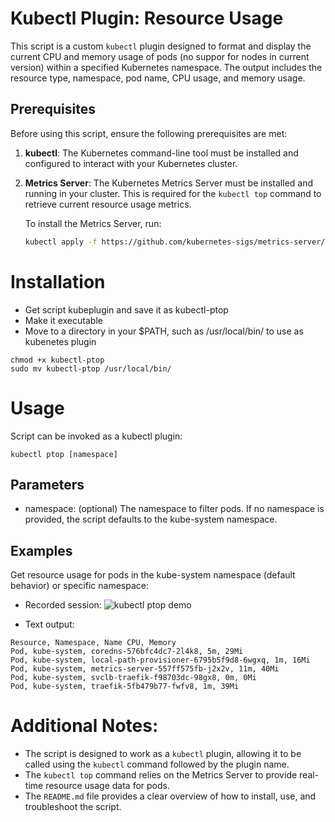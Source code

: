 # Kubectl Plugin: Resource Usage

This script is a custom `kubectl` plugin designed to format and display the current CPU and memory usage of pods (no suppor for nodes in current version) within a specified Kubernetes namespace. The output includes the resource type, namespace, pod name, CPU usage, and memory usage.

## Prerequisites

Before using this script, ensure the following prerequisites are met:

1. **kubectl**: The Kubernetes command-line tool must be installed and configured to interact with your Kubernetes cluster.
2. **Metrics Server**: The Kubernetes Metrics Server must be installed and running in your cluster. This is required for the `kubectl top` command to retrieve current resource usage metrics.

   To install the Metrics Server, run:
   ```sh
   kubectl apply -f https://github.com/kubernetes-sigs/metrics-server/releases/latest/download/components.yaml

# Installation
 - Get script kubeplugin and save it as kubectl-ptop
 - Make it executable
 - Move to a directory in your $PATH, such as /usr/local/bin/ to use as kubenetes plugin
```
chmod +x kubectl-ptop
sudo mv kubectl-ptop /usr/local/bin/
```
# Usage
Script can be invoked as a kubectl plugin:
```
kubectl ptop [namespace]
```
## Parameters
- namespace: (optional) The namespace to filter pods. If no namespace is provided, the script defaults to the kube-system namespace.
## Examples
Get resource usage for pods in the kube-system namespace (default behavior) or specific namespace:
- Recorded session:
![kubectl ptop demo](./kubectl-ptop.gif)

- Text output:
```
Resource, Namespace, Name CPU, Memory
Pod, kube-system, coredns-576bfc4dc7-2l4k8, 5m, 29Mi
Pod, kube-system, local-path-provisioner-6795b5f9d8-6wgxq, 1m, 16Mi
Pod, kube-system, metrics-server-557ff575fb-j2x2v, 11m, 40Mi
Pod, kube-system, svclb-traefik-f98703dc-98gx8, 0m, 0Mi
Pod, kube-system, traefik-5fb479b77-fwfv8, 1m, 39Mi
```

# Additional Notes:

- The script is designed to work as a `kubectl` plugin, allowing it to be called using the `kubectl` command followed by the plugin name.
- The `kubectl top` command relies on the Metrics Server to provide real-time resource usage data for pods.
- The `README.md` file provides a clear overview of how to install, use, and troubleshoot the script.
